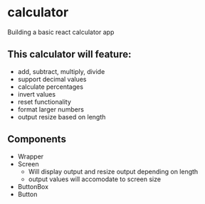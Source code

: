 # calculator
Building a basic react calculator app

## This calculator will feature:
- add, subtract, multiply, divide
- support decimal values
- calculate percentages
- invert values
- reset functionality
- format larger numbers
- output resize based on length

## Components
- Wrapper
- Screen
  - Will display output and resize output depending on length
  - output values will accomodate to screen size 
- ButtonBox
- Button
